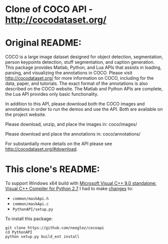 Clone of COCO API - http://cocodataset.org/
===========================================

# Original README:

COCO is a large image dataset designed for object detection, segmentation, person keypoints detection, stuff segmentation, and caption generation. This package provides Matlab, Python, and Lua APIs that assists in loading, parsing, and visualizing the annotations in COCO. Please visit http://cocodataset.org/ for more information on COCO, including for the data, paper, and tutorials. The exact format of the annotations is also described on the COCO website. The Matlab and Python APIs are complete, the Lua API provides only basic functionality.

In addition to this API, please download both the COCO images and annotations in order to run the demos and use the API. Both are available on the project website.

Please download, unzip, and place the images in: coco/images/

Please download and place the annotations in: coco/annotations/

For substantially more details on the API please see http://cocodataset.org/#download.

# This clone's README:

To support Windows x64 build with [Microsoft Visual C++ 9.0 standalone: Visual C++ Compiler for Python 2.7](https://www.microsoft.com/en-us/download/details.aspx?id=44266) I had to make [changes](https://github.com/cocodataset/cocoapi/) to:

- `common/maskApi.h`
- `common/maskApi.c`
- `PythonAPI/setup.py`

To install this package:

```
git clone https://github.com/neoglez/cocoapi
cd PythonAPI
python setup.py build_ext install
```
